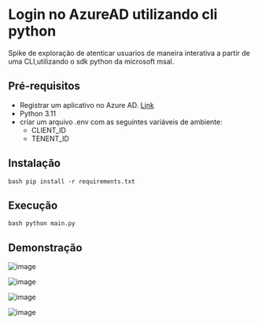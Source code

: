 
# Login no AzureAD utilizando cli python

Spike de exploração de atenticar usuarios de maneira interativa a partir de uma CLI,utilizando o sdk python da microsoft msal.

## Pré-requisitos
- Registrar um aplicativo no Azure AD. [Link](https://docs.microsoft.com/pt-br/azure/active-directory/develop/quickstart-register-app)
- Python 3.11
- criar um arquivo .env com as seguintes variáveis de ambiente:
    - CLIENT_ID
    - TENENT_ID

## Instalação
```bash pip install -r requirements.txt```

## Execução
```bash python main.py```

## Demonstração
![image](https://github.com/tuyoshivinicius/spike-azure-ad-login-with-python-cli/blob/main/print1.jpg?raw=true)

![image](https://github.com/tuyoshivinicius/spike-azure-ad-login-with-python-cli/blob/main/print2.jpg?raw=true)

![image](https://github.com/tuyoshivinicius/spike-azure-ad-login-with-python-cli/blob/main/print3.jpg?raw=true)

![image](https://github.com/tuyoshivinicius/spike-azure-ad-login-with-python-cli/blob/main/print4.jpg?raw=true)


